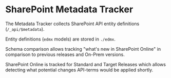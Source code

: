 # SharePoint Metadata Tracker

The Metadata Tracker collects SharePoint API entity definitions (`/_api/$metadata`).

Entity definitions (`edmx` models) are stored in `./edmx`.

Schema comparison allows tracking "what's new in SharePoint Online" in comparison to previous releases and On-Prem versions.

SharePoint Online is tracked for Standard and Target Releases which allows detecting what potential changes API-terms would be applied shortly.